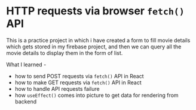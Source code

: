 # HTTP requests via browser `fetch()` API

This is a practice project in which i have created a form to fill movie details which gets
stored in my firebase project, and then we can query all the movie details to display
them in the form of list.

What I learned -
- how to send POST requests via `fetch()` API in React
- how to make GET requests via `fetch()` API in React
- how to handle API requests failure
- how `useEffect()` comes into picture to get data for rendering from backend
